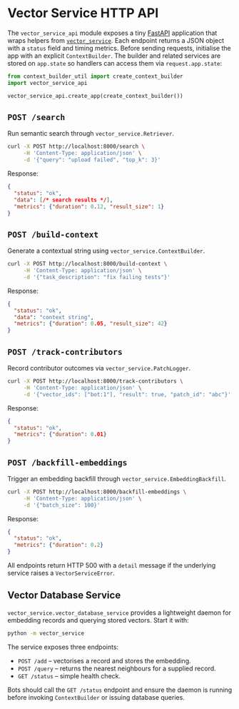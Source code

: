 # Vector Service HTTP API

The `vector_service_api` module exposes a tiny [FastAPI](https://fastapi.tiangolo.com/)
application that wraps helpers from [`vector_service`](vector_service.md).
Each endpoint returns a JSON object with a `status` field and timing metrics.
Before sending requests, initialise the app with an explicit
`ContextBuilder`.  The builder and related services are stored on
`app.state` so handlers can access them via `request.app.state`:

```python
from context_builder_util import create_context_builder
import vector_service_api

vector_service_api.create_app(create_context_builder())
```

## `POST /search`
Run semantic search through `vector_service.Retriever`.

```bash
curl -X POST http://localhost:8000/search \
     -H 'Content-Type: application/json' \
     -d '{"query": "upload failed", "top_k": 3}'
```

Response:
```json
{
  "status": "ok",
  "data": [/* search results */],
  "metrics": {"duration": 0.12, "result_size": 1}
}
```

## `POST /build-context`
Generate a contextual string using `vector_service.ContextBuilder`.

```bash
curl -X POST http://localhost:8000/build-context \
     -H 'Content-Type: application/json' \
     -d '{"task_description": "fix failing tests"}'
```

Response:
```json
{
  "status": "ok",
  "data": "context string",
  "metrics": {"duration": 0.05, "result_size": 42}
}
```

## `POST /track-contributors`
Record contributor outcomes via `vector_service.PatchLogger`.

```bash
curl -X POST http://localhost:8000/track-contributors \
     -H 'Content-Type: application/json' \
     -d '{"vector_ids": ["bot:1"], "result": true, "patch_id": "abc"}'
```

Response:
```json
{
  "status": "ok",
  "metrics": {"duration": 0.01}
}
```

## `POST /backfill-embeddings`
Trigger an embedding backfill through `vector_service.EmbeddingBackfill`.

```bash
curl -X POST http://localhost:8000/backfill-embeddings \
     -H 'Content-Type: application/json' \
     -d '{"batch_size": 100}'
```

Response:
```json
{
  "status": "ok",
  "metrics": {"duration": 0.2}
}
```

All endpoints return HTTP 500 with a `detail` message if the underlying
service raises a `VectorServiceError`.

## Vector Database Service

`vector_service.vector_database_service` provides a lightweight daemon for
embedding records and querying stored vectors. Start it with:

```bash
python -m vector_service
```

The service exposes three endpoints:

* `POST /add` – vectorises a record and stores the embedding.
* `POST /query` – returns the nearest neighbours for a supplied record.
* `GET /status` – simple health check.

Bots should call the `GET /status` endpoint and ensure the daemon is running
before invoking `ContextBuilder` or issuing database queries.
